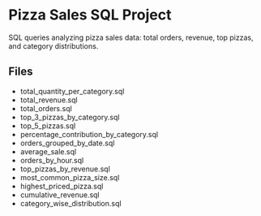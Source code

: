 # Pizza Sales SQL Project

SQL queries analyzing pizza sales data: total orders, revenue, top pizzas, and category distributions.

## Files
- total_quantity_per_category.sql
- total_revenue.sql
- total_orders.sql
- top_3_pizzas_by_category.sql
- top_5_pizzas.sql
- percentage_contribution_by_category.sql
- orders_grouped_by_date.sql
- average_sale.sql
- orders_by_hour.sql
- top_pizzas_by_revenue.sql
- most_common_pizza_size.sql
- highest_priced_pizza.sql
- cumulative_revenue.sql
- category_wise_distribution.sql
